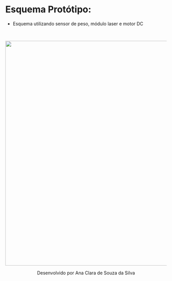 # Esquema Protótipo:

- Esquema utilizando sensor de peso, módulo laser e motor DC
<br>

<p align="center">
<img src="https://github.com/user-attachments/assets/68b9f9cd-de00-404c-a5c3-fb974e0705b9" width="700px" border="0" >
  <p align="center">
  <a> Desenvolvido por Ana Clara de Souza da Silva <a>
</p>
<br><br>
